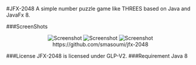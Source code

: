 #JFX-2048
A simple number puzzle game like THREES based on Java and JavaFx 8.

###ScreenShots
<p align="center">
  <img src="http://ce.sharif.edu/~smasoumi/jfx-2048/jfx1.PNG" alt="Screenshot"/>
    <img src="http://ce.sharif.edu/~smasoumi/jfx-2048/jfx2.PNG" alt="Screenshot"/>
  <img src="http://ce.sharif.edu/~smasoumi/jfx-2048/jfx3.PNG" alt="Screenshot"/>
https://github.com/smasoumi/jfx-2048
</p>
###License 
JFX-2048 is licensed under GLP-V2.
###Requirement
Java 8
